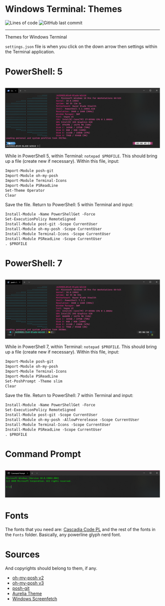 # Windows Terminal: Themes

![Lines of code](https://img.shields.io/tokei/lines/github/nnk95/Windows-Terminal-Themes?style=for-the-badge) ![GitHub last commit](https://img.shields.io/github/last-commit/nnk95/Windows-Terminal-Themes?style=for-the-badge)

---
Themes for Windows Terminal

`settings.json` file is when you click on the down arrow then settings within the Terminal application.

# PowerShell: 5
<br>
<img src="Screenshots/PS_5.png">

While in PowerShell 5, within Terminal: `notepad $PROFILE`. This should bring up a file (create new if necessary). Within this file, input:

```
Import-Module posh-git
Import-Module oh-my-posh
Import-Module Terminal-Icons
Import-Module PSReadLine
Set-Theme Operator
Clear
```

Save the file. Return to PowerShell: 5 within Terminal and input:
```
Install-Module -Name PowerShellGet -Force
Set-ExecutionPolicy RemoteSigned
Install-Module post-git -Scope CurrentUser
Install-Module oh-my-posh -Scope CurrentUser
Install-Module Terminal-Icons -Scope CurrentUser
Install-Module PSReadLine -Scope CurrentUser
. $PROFILE
```

# PowerShell: 7
<br>
<img src="Screenshots/PS_7.png">

While in PowerShell 7, within Terminal: `notepad $PROFILE`. This should bring up a file (create new if necessary). Within this file, input:

```
Import-Module posh-git
Import-Module oh-my-posh
Import-Module Terminal-Icons
Import-Module PSReadLine
Set-PoshPrompt -Theme slim
Clear
```

Save the file. Return to PowerShell: 7 within Terminal and input:
```
Install-Module -Name PowerShellGet -Force
Set-ExecutionPolicy RemoteSigned
Install-Module post-git -Scope CurrentUser
Install-Module oh-my-posh -AllowPrerelease -Scope CurrentUser
Install-Module Terminal-Icons -Scope CurrentUser
Install-Module PSReadLine -Scope CurrentUser
. $PROFILE
```

# Command Prompt
<br>
<img src="Screenshots/CMD.png">

# Fonts
The fonts that you need are:
[Cascadia Code PL](https://github.com/microsoft/cascadia-code/releases) and the rest of the fonts in the `Fonts` folder. Basically, any powerline glyph nerd font.


# Sources
And copyrights should belong to them, if any.

- [oh-my-posh v2](https://github.com/JanDeDobbeleer/oh-my-posh)
- [oh-my-posh v3](https://github.com/JanDeDobbeleer/oh-my-posh3)
- [posh-git](https://github.com/dahlbyk/posh-git)
- [Aurelia Theme](https://github.com/mobilemancer/windows-terminal-aurelia)
- [Windows Screenfetch](https://github.com/JulianChow94/Windows-screenFetch)
